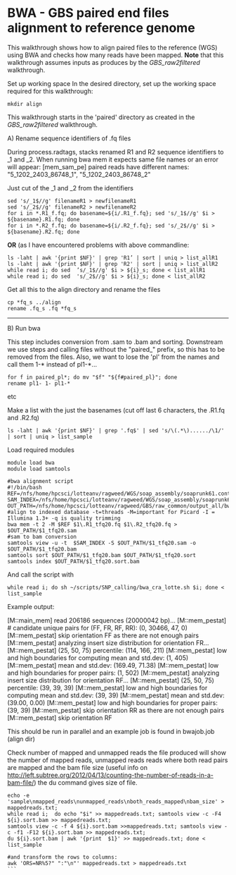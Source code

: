 BWA - GBS paired end files alignment to reference genome
===

This walkthrough shows how to align paired files to the reference (WGS) using BWA and checks how many reads have been mapped.
**Note** that this walkthrough assumes inputs as produces by the *GBS_raw2filtered* walkthrough.

Set up working space
In the desired directory, set up the working space required for this walkthrough:

```
mkdir align
```

This walkthrough starts in the 'paired' directory as created in the *GBS_raw2filtered* walkthrough.

A) Rename sequence identifiers of .fq files

During process.radtags, stacks renamed R1 and R2 sequence identifiers to _1 and _2. When running bwa mem it expects same file names or an error will appear:
[mem_sam_pe] paired reads have different names:
"5_1202_2403_86748_1", "5_1202_2403_86748_2"

Just cut of the _1 and _2 from the identifiers

```
sed 's/_1$//g' filenameR1 > newfilenameR1
sed 's/_2$//g' filenameR2 > newfilenameR2
for i in *.R1_f.fq; do basename=${i/.R1_f.fq}; sed 's/_1$//g' $i > ${basename}.R1.fq; done
for i in *.R2_f.fq; do basename=${i/.R2_f.fq}; sed 's/_2$//g' $i > ${basename}.R2.fq; done
```

**OR** (as I have encountered problems with above commandline:

```
ls -laht | awk '{print $NF}' | grep 'R1’ | sort | uniq > list_allR1
ls -laht | awk '{print $NF}' | grep 'R2' | sort | uniq > list_allR2
while read i; do sed  ’s/_1$//g' $i > ${i}_s; done < list_allR1
while read i; do sed  's/_2$//g' $i > ${i}_s; done < list_allR2
```

Get all this to the align directory and rename the files

```
cp *fq_s ../align
rename .fq_s .fq *fq_s
```

---

B) Run bwa

This step includes conversion from .sam to .bam and sorting. Downstream we use steps and calling files without the "paired_" prefix, so this has to be removed from the files. Also, we want to lose the 'pl' from the names and call them 1-* instead of pl1-*...

```
for f in paired_pl*; do mv "$f" "${f#paired_pl}"; done
rename pl1- 1- pl1-*
```

etc

Make a list with the just the basenames (cut off last 6 characters, the .R1.fq and .R2.fq)
```
ls -laht | awk '{print $NF}' | grep '.fq$' | sed 's/\(.*\)....../\1/' | sort | uniq > list_sample
```

Load required modules

```
module load bwa
module load samtools
```

```
#bwa alignment script
#!/bin/bash
REF=/nfs/home/hpcsci/lotteanv/ragweed/WGS/soap_assembly/soaprunk61.contig.pseudo
SAM_INDEX=/nfs/home/hpcsci/lotteanv/ragweed/WGS/soap_assembly/soaprunk61.contig.pseudo.fai
OUT_PATH=/nfs/home/hpcsci/lotteanv/ragweed/GBS/raw_common/output_all/bwa_genome
#align to indexed database -t=threads -M=important for Picard -I = Illumina 1.3+ -q is quality trimming
bwa mem -t 2 -M $REF $1\.R1_tfq20.fq $1\.R2_tfq20.fq > $OUT_PATH/$1_tfq20.sam
#sam to bam conversion
samtools view -u -t  $SAM_INDEX -S $OUT_PATH/$1_tfq20.sam -o $OUT_PATH/$1_tfq20.bam
samtools sort $OUT_PATH/$1_tfq20.bam $OUT_PATH/$1_tfq20.sort
samtools index $OUT_PATH/$1_tfq20.sort.bam
```

And call the script with

```
while read i; do sh ~/scripts/SNP_calling/bwa_cra_lotte.sh $i; done < list_sample
```

Example output:

[M::main_mem] read 206186 sequences (20000042 bp)...
[M::mem_pestat] # candidate unique pairs for (FF, FR, RF, RR): (0, 30466, 47, 0)
[M::mem_pestat] skip orientation FF as there are not enough pairs
[M::mem_pestat] analyzing insert size distribution for orientation FR...
[M::mem_pestat] (25, 50, 75) percentile: (114, 166, 211)
[M::mem_pestat] low and high boundaries for computing mean and std.dev: (1, 405)
[M::mem_pestat] mean and std.dev: (169.49, 71.38)
[M::mem_pestat] low and high boundaries for proper pairs: (1, 502)
[M::mem_pestat] analyzing insert size distribution for orientation RF...
[M::mem_pestat] (25, 50, 75) percentile: (39, 39, 39)
[M::mem_pestat] low and high boundaries for computing mean and std.dev: (39, 39)
[M::mem_pestat] mean and std.dev: (39.00, 0.00)
[M::mem_pestat] low and high boundaries for proper pairs: (39, 39)
[M::mem_pestat] skip orientation RR as there are not enough pairs
[M::mem_pestat] skip orientation RF

This should be run in parallel and an example job is found in bwajob.job (align dir)


Check number of mapped and unmapped reads
the file produced will show the number of mapped reads, unmapped reads reads where
both read pairs are mapped and the bam file size (useful info on
http://left.subtree.org/2012/04/13/counting-the-number-of-reads-in-a-bam-file/)
the du command gives size of file.

````
echo -e 'sample\nmapped_reads\nunmapped_reads\nboth_reads_mapped\nbam_size' > mappedreads.txt;
while read i;  do echo "$i" >> mappedreads.txt; samtools view -c -F4 ${i}.sort.bam >> mappedreads.txt;  
samtools view -c -f 4 ${i}.sort.bam >>mappedreads.txt; samtools view -c -f1 -F12 ${i}.sort.bam >> mappedreads.txt; 
du ${i}.sort.bam | awk '{print  $1}' >> mappedreads.txt; done < list_sample

#and transform the rows to columns:
awk 'ORS=NR%5?" ":"\n"' mappedreads.txt > mappedreads.txt
```

